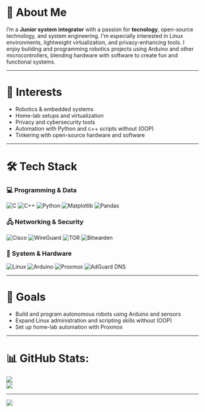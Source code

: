 # 💫 About Me
I’m a **Junior system integrator** with a passion for **tecnology**, open-source technology, and system engineering. I'm especially interested in Linux environments, lightweight virtualization, and privacy-enhancing tools. I enjoy building and programming robotics projects using Arduino and other microcontrollers, blending hardware with software to create fun and functional systems.

---

# 🤖 Interests
- Robotics & embedded systems
- Home-lab setups and virtualization
- Privacy and cybersecurity tools
- Automation with Python and c++ scripts without (OOP)
- Tinkering with open-source hardware and software

---

# 🛠️ Tech Stack

### 💻 Programming & Data
![C](https://img.shields.io/badge/C-%2300599C.svg?style=for-the-badge&logo=c&logoColor=white)
![C++](https://img.shields.io/badge/C++-%2300599C.svg?style=for-the-badge&logo=c%2B%2B&logoColor=white)
![Python](https://img.shields.io/badge/Python-3670A0?style=for-the-badge&logo=python&logoColor=ffdd54)
![Matplotlib](https://img.shields.io/badge/Matplotlib-%23ffffff.svg?style=for-the-badge&logo=Matplotlib&logoColor=black)
![Pandas](https://img.shields.io/badge/Pandas-%23150458.svg?style=for-the-badge&logo=pandas&logoColor=white)

### 🖧 Networking & Security
![Cisco](https://img.shields.io/badge/Cisco-%23049fd9.svg?style=for-the-badge&logo=cisco&logoColor=black)
![WireGuard](https://img.shields.io/badge/WireGuard-%2388171A.svg?style=for-the-badge&logo=wireguard&logoColor=white)
![TOR](https://img.shields.io/badge/Tor-%237E4798.svg?style=for-the-badge&logo=tor-project&logoColor=white)
![Bitwarden](https://img.shields.io/badge/Bitwarden-%23175DDC.svg?style=for-the-badge&logo=bitwarden&logoColor=white)

### 🔧 System & Hardware
![Linux](https://img.shields.io/badge/Linux-FCC624?style=for-the-badge&logo=linux&logoColor=black)
![Arduino](https://img.shields.io/badge/Arduino-00979D?style=for-the-badge&logo=Arduino&logoColor=white)
![Proxmox](https://img.shields.io/badge/Proxmox-000000?style=for-the-badge&logo=proxmox&logoColor=white)
![AdGuard DNS](https://img.shields.io/badge/AdGuard%20DNS-00b300?style=for-the-badge&logo=adguard&logoColor=white)

---

# 🚀 Goals
- Build and program autonomous robots using Arduino and sensors
- Expand Linux administration and scripting skills without (OOP)
- Set up home-lab automation with Proxmox

---

# 📊 GitHub Stats:
![](https://nirzak-streak-stats.vercel.app/?user=vetronics&theme=dark&hide_border=false)<br/>
![](https://github-readme-stats.vercel.app/api/top-langs/?username=vetronics&theme=dark&hide_border=false&include_all_commits=false&count_private=false&layout=compact)

---
[![](https://visitcount.itsvg.in/api?id=vetronics&icon=0&color=0)](https://visitcount.itsvg.in)

<!-- Proudly created with GPRM ( https://gprm.itsvg.in ) -->
